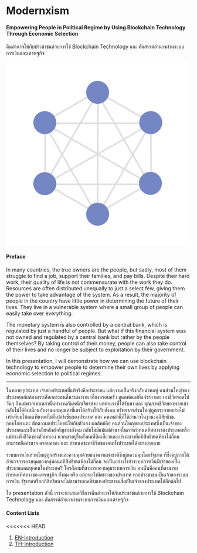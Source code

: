 # Modernxism

#### Empowering People in Political Regime by Using Blockchain Technology Through Economic Selection

คืนอำนาจให้กับประชาชนด้วยการใช้ Blockchain Technology และ คัดสรรค์อำนาจผ่านระบบการเงินและเศรษฐกิจ

<img src="./src/imgs/Modernxism%20Figure%201.png" width="500px"/>

#### Preface

In many countries, the true owners are the people, but sadly, most of them struggle to find a job, support their families, and pay bills. Despite their hard work, their quality of life is not commensurate with the work they do. Resources are often distributed unequally to just a select few, giving them the power to take advantage of the system. As a result, the majority of people in the country have little power in determining the future of their lives. They live in a vulnerable system where a small group of people can easily take over everything.

The monetary system is also controlled by a central bank, which is regulated by just a handful of people. But what if this financial system was not owned and regulated by a central bank but rather by the people themselves? By taking control of their money, people can also take control of their lives and no longer be subject to exploitation by their government.

In this presentation, I will demonstrate how we can use blockchain technology to empower people to determine their own lives by applying economic selection to political regimes.

---

ในหลายๆประเทศ เจ้าของประเทศที่แท้จริงคือประชาชน แต่ความเป็นจริงกลับน่าหดหู่ คนส่วนใหญ่ของประเทศกลับต้องกระเสือกกระสนดิ้นรนหางาน เลี้ยงครอบครัว ดูแลพ่อแม่ที่แก่ชรา และ เอาชีวิตรอดไปวันๆ ถึงแม้พวกเขาเหล่านั้นทำงานกันหนักเจียรตาย แต่ค่าแรงที่ได้รับมา และ คุณภาพชีวิตของพวกเขากลับไม่ได้ดีเหมือนกับงานและคุณค่าที่เขาได้สร้างให้กับสังคม ทรัพยากรส่วนใหญ่ถูกกระจายอย่างไม่เท่าเทียมให้คนเพียงแค่ไม่กี่เปอร์เซ็นของประเทศ และ คนเหล่านี้ก็ใช้อำนาจในฐานะอภิสิทธิชน กอบโกย และ ตักตวงผลประโยชน์ให้กับตัวเอง ผลลัพธ์คือ คนส่วนใหญ่ของประเทศซึ่งเป็นเจ้าของประเทศและเป็นกำลังหลักสำคัญของสังคม กลับไม่มีแม้แต่อำนาจในการกำหนดทิศทางของประเทศหรือแม้กระทั่งชีวิตของตัวเขาเอง พวกเขาอยู่ในสังคมที่บิดเบี้ยวและเปราะบางที่อภิสิทธิชนเพียงไม่กี่คนสามารถยึดอำนาจ ครอบครอง และ กำหนดชะตาชีวิตของคนทั้งประเทศได้อย่างง่ายดาย

ระบบการเงินส่วนใหญ่ถูกสร้างและควบคุมด้วยธนาคารแห่งชาติซึ่งถูกควบคุมโดยรัฐบาล ที่ซึ่งอยู่ภายใต้อำนาจการควบคุมของกลุ่มคนอภิสิทธิชนเพียงไม่กี่คน จะเป็นอย่างไรถ้าระบบการเงินมีเจ้าของเป็นประชาชนคนทุกคนในประเทศ? ใครก็ตามที่สามารถควบคุมระบบการเงิน คนนั้นคือคนที่สามารถกำหนดทิศทางของเศรษฐกิจ สังคม หรือ แม้กระทั่งทิศทางของประเทศ หากประชาชนเป็นเจ้าของระบบการเงิน รัฐบาลหรืออภิสิทธิชนจะไม่สามารถกดขี่ข่มเหงประชาชนซึ่งเป็นเจ้าของประเทศได้อีกต่อไป

ใน presentation ตัวนี้ เราจะนำเสนอวิธีการคืนอำนาจให้กับประชาชนด้วยการใช้ Blockchain Technology และ คัดสรรค์อำนาจผ่านระบบการเงินและเศรษฐกิจ


#### Content Lists

<<<<<<< HEAD
1. [EN-Introduction](src/docs/github_preview/EN-Introduction.md)
2. [TH-Introduction](src/docs/github_preview/TH-Introduction.md)



